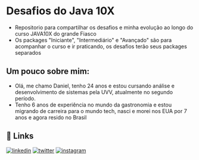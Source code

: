 # Desafios do Java 10X

- Repositorio para compartilhar os desafios e minha evolução ao longo do curso JAVA10X do grande Fiasco
- Os packages "Iniciante", "Intermediário" e "Avançado" são para acompanhar o curso e ir praticando, os desafios terão seus packages separados

## Um pouco sobre mim:

- Olá, me chamo Daniel, tenho 24 anos e estou cursando análise e desenvolvimento de sistemas pela UVV, atualmente no segundo período.
- Tenho 6 anos de experiência no mundo da gastronomia e estou migrando de carreira para o mundo tech, nasci e morei nos EUA por 7 anos e agora resido no Brasil

## 🔗 Links

[![linkedin](https://img.shields.io/badge/linkedin-0A66C2?style=for-the-badge&logo=linkedin&logoColor=white)](https://www.linkedin.com/in/daniel-zanotelli-sa-2692272a6/)
[![twitter](https://img.shields.io/badge/twitter-1DA1F2?style=for-the-badge&logo=twitter&logoColor=white)](https://twitter.com/dnlzanotelli)
[![instagram](https://img.shields.io/badge/Instagram-E4405F?style=for-the-badge&logo=instagram&logoColor=white)](https://www.instagram.com/daniel_zanotelli2/)
